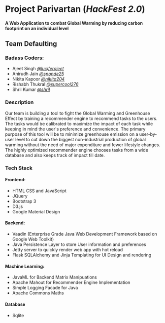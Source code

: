 # Project Parivartan (_HackFest 2.0_)
#### A Web Application to combat Global Warming by reducing carbon footprint on an individual level
## Team Defaulting 
### Badass Coders:
* Ajeet Singh [_@luciferajeet_](https://github.com/luciferajeet)
* Anirudh Jain [_@sponde25_](https://github.com/sponde25)
* Nikita Kapoor [_@nikita204_](https://github.com/nikita204)
* Rishabh Thukral [_@supercool276_](https://github.com/supercool276)
* Shril Kumar [_@shril_](https://github.com/shril)

### Description
Our team is building a tool to fight the Global Warming and Greenhouse Effect by training a recommender engine to recommend tasks to the users. The tasks would be calibrated to maximize the impact of each task while keeping in mind the user's preference and convenience. The primary purpose of this tool will be to minimize greenhouse emission on a user-by-user level to cut down the biggest non-industrial production of global warming without the need of major expenditure and fewer lifestyle changes. The highly optimized recommender engine chooses tasks from a wide database and also keeps track of impact till date.

### Tech Stack

#### Frontend:
 - HTML CSS and JavaScript
 - JQuery
 - Bootstrap 3
 - D3.js
 - Google Material Design 

#### Backend:
 - Vaadin (Enterprise Grade Java Web Development Framework based on Google Web Toolkit)
 - Java Persistence Layer to store User information and preferences
 - Jetty server to quickly render web app with hot reload
 - Flask SQLAlchemy and Jinja Templating for UI Design and rendering

#### Machine Learning:
 - JavaML for Backend Matrix Manipuations
 - Apache Mahout for Recommender Engine Implementation
 - Simple Logging Facade for Java
 - Apache Commons Maths
 
#### Database
 - Sqlite
